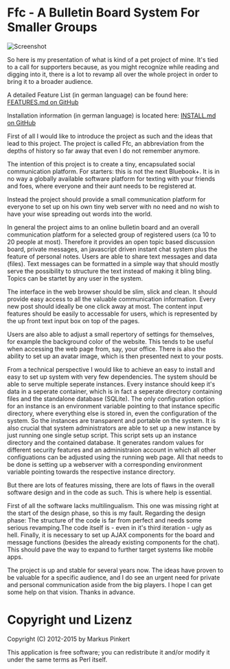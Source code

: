 Ffc - A Bulletin Board System For Smaller Groups
================================================

![Screenshot](https://raw.github.com/4FriendsForum/Ffc/master/public/Screenshot.png)

So here is my presentation of what is kind of a pet project of mine. It's tied to a call for supporters because, as you might recognize while reading and digging into it, there is a lot to revamp all over the whole project in order to bring it to a broader audience.

A detailed Feature List (in german language) can be found here: [FEATURES.md on GitHub](https://github.com/4FriendsForum/Ffc/blob/master/FEATURES.md)

Installation information (in german language) is located here: [INSTALL.md on GitHub](https://github.com/4FriendsForum/Ffc/blob/master/INSTALL.md)

First of all I would like to introduce the project as such and the ideas that lead to this project. The project is called Ffc, an abbreviation from the depths of history so far away that even I do not remember anymore.

The intention of this project is to create a tiny, encapsulated social communication platform. For starters: this is not the next Bluebook+. It is in no way a globally available software platform for texting with your friends and foes, where everyone and their aunt needs to be registered at.

Instead the project should provide a small communication platform for everyone to set up on his own tiny web server with no need and no wish to have your wise spreading out words into the world.

In general the project aims to an online bulletin board and an overall communication platform for a selected group of registered users (ca 10 to 20 people at most). Therefore it provides an open topic based discussion board, private messages, an javascript driven instant chat system plus the feature of personal notes. Users are able to share text messages and data (files). Text messages can be formatted in a simple way that should mostly serve the possibility to structure the text instead of making it bling bling. Topics can be startet by any user in the system.

The interface in the web browser should be slim, slick and clean. It should provide easy access to all the valuable communication information. Every new post should ideally be one click away at most. The content input features should be easily to accessable for users, which is represented by the up front text input box on top of the pages.

Users are also able to adjust a small repertory of settings for themselves, for example the background color of the website. This tends to be useful when accessing the web page from, say, your office. There is also the ability to set up an avatar image, which is then presented next to your posts.

From a technical perspective I would like to achieve an easy to install and easy to set up system with very few dependencies. The system should be able to serve multiple seperate instances. Every instance should keep it's data in a seperate container, which is in fact a seperate directory containing files and the standalone database (SQLite). The only configuration option for an instance is an environment variable pointing to that instance specific directory, where everything else is stored in, even the configuration of the system. So the instances are transparent and portable on the system. It is also crucial that system administrators are able to set up a new instance by just running one single setup script. This script sets up an instance directory and the contained database. It generates random values for different security features and an administraion account in which all other configuations can be adjusted using the running web page. All that needs to be done is setting up a webserver with a corresponding environment variable pointing towards the respective instance directory.

But there are lots of features missing, there are lots of flaws in the overall software design and in the code as such. This is where help is essential.

First of all the software lacks multilingualism. This one was missing right at the start of the design phase, so this is my fault. Regarding the design phase: The structure of the code is far from perfect and needs some serious revamping.The code itself is - even in it's third iteration - ugly as hell. Finally, it is necessary to set up AJAX components for the board and message functions (besides the already existing components for the chat). This should pave the way to expand to further target systems like mobile apps.

The project is up and stable for several years now. The ideas have proven to be valuable for a specific audience, and I do see an urgent need for private and personal communication aside from the big players. I hope I can get some help on that vision. Thanks in advance.

Copyright und Lizenz
====================

Copyright (C) 2012-2015 by Markus Pinkert

This application is free software; you can redistribute it and/or modify it under the same terms as Perl itself.

